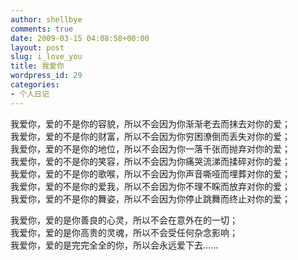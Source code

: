 ```yaml
---
author: shellbye
comments: true
date: 2009-03-15 04:08:58+00:00
layout: post
slug: i_love_you
title: 我爱你
wordpress_id: 29
categories:
- 个人日记
---
```


我爱你，爱的不是你的容貌，所以不会因为你渐渐老去而抹去对你的爱；   
我爱你，爱的不是你的财富，所以不会因为你穷困潦倒而丢失对你的爱；   
我爱你，爱的不是你的地位，所以不会因为你一落千张而抛弃对你的爱；   
我爱你，爱的不是你的笑容，所以不会因为你痛哭流涕而揉碎对你的爱；   
我爱你，爱的不是你的歌喉，所以不会因为你声音嘶哑而埋葬对你的爱；   
我爱你，爱的不是你的爱我，所以不会因为你不理不睬而放弃对你的爱；   
我爱你，爱的不是你的舞姿，所以不会因为你停止跳舞而终止对你的爱；  
  
我爱你，爱的是你善良的心灵，所以不会在意外在的一切；  
我爱你，爱的是你高贵的灵魂，所以不会受任何杂念影响；  
我爱你，爱的是完完全全的你，所以会永远爱下去......
